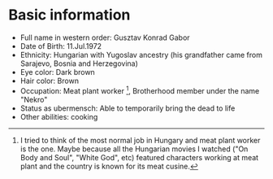 # Basic information
* Full name in western order: Gusztav Konrad Gabor
* Date of Birth: 11.Jul.1972
* Ethnicity: Hungarian with Yugoslav ancestry (his grandfather came from 
Sarajevo, Bosnia and Herzegovina)
* Eye color: Dark brown
* Hair color: Brown
* Occupation: Meat plant worker [^+], Brotherhood member under the name 
"Nekro"
* Status as ubermensch: Able to temporarily bring the dead to life 
* Other abilities: cooking

[^+]: I tried to think of the most normal job in Hungary and meat plant 
worker is the one. Maybe because all the Hungarian movies I watched ("On 
Body and Soul", "White God", etc) featured characters working at meat 
plant and the country is known for its meat cusine.

